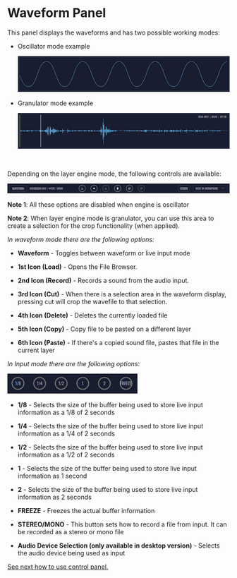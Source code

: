 # Waveform Panel

This panel displays the waveforms and has two possible working modes:

- Oscillator mode example

    <img src="images/oscillator-display.png" style="padding: 0px; bottom-padding: 0px;"/>

- Granulator mode example

    <img src="images/wavefile-display.png" style="padding: 0px; bottom-padding: 0px;"/>

<br/>

Depending on the layer engine mode, the following controls are available:

<img src="images/waveform-panel.png" style="padding: 0px; bottom-padding: 0px;"/>

**Note 1**: All these options are disabled when engine is oscillator

**Note 2**: When layer engine mode is granulator, you can use this area to create a selection for the crop functionality (when applied).

_In waveform mode there are the following options:_

- **Waveform** - Toggles between waveform or live input mode

- **1st Icon (Load)** - Opens the File Browser.

- **2nd Icon (Record)** - Records a sound from the audio input.

- **3rd Icon (Cut)** - When there is a selection area in the waveform display, pressing cut will crop the wavefile to that selection.

- **4th Icon (Delete)** - Deletes the currently loaded file

- **5th Icon (Copy)** - Copy file to be pasted on a different layer

- **6th Icon (Paste)** - If there's a copied sound file, pastes that file in the current layer

_In Input mode there are the following options:_

<img src="images/input-options.png" style="padding: 0px; bottom-padding: 0px;"/>

- **1/8** - Selects the size of the buffer being used to store live input information as a 1/8 of 2 seconds

- **1/4** - Selects the size of the buffer being used to store live input information as a 1/4 of 2 seconds

- **1/2** - Selects the size of the buffer being used to store live input information as a 1/2 of 2 seconds

- **1** - Selects the size of the buffer being used to store live input information as 1 second

- **2** - Selects the size of the buffer being used to store live input information as 2 seconds

- **FREEZE** - Freezes the actual buffer information

- **STEREO/MONO** - This button sets how to record a file from input. It can be recorded as a stereo or mono file

- **Audio Device Selection (only available in desktop version)** - Selects the audio device being used as input

[See next how to use control panel.](control-panel)
